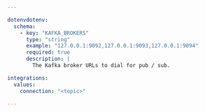 ```yaml
---

dotenvdotenv:
  schema:
    - key: "KAFKA_BROKERS"
      type: "string"
      example: "127.0.0.1:9092,127.0.0.1:9093,127.0.0.1:9094"
      required: true
      description: |
        The Kafka broker URLs to dial for pub / sub.

integrations:
  values:
    connection: "<topic>"

---
```

